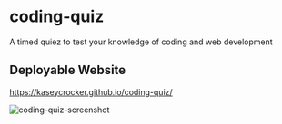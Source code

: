# coding-quiz

A timed quiez to test your knowledge of coding and web development

## Deployable Website

https://kaseycrocker.github.io/coding-quiz/

![coding-quiz-screenshot](https://user-images.githubusercontent.com/106774932/177895788-fd73a452-5937-4a53-b5b8-e34ec5238f19.png)
